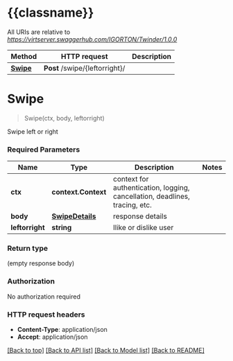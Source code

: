 # {{classname}}

All URIs are relative to *https://virtserver.swaggerhub.com/IGORTON/Twinder/1.0.0*

Method | HTTP request | Description
------------- | ------------- | -------------
[**Swipe**](SwipeApi.md#Swipe) | **Post** /swipe/{leftorright}/ | 

# **Swipe**
> Swipe(ctx, body, leftorright)


Swipe left or right

### Required Parameters

Name | Type | Description  | Notes
------------- | ------------- | ------------- | -------------
 **ctx** | **context.Context** | context for authentication, logging, cancellation, deadlines, tracing, etc.
  **body** | [**SwipeDetails**](SwipeDetails.md)| response details | 
  **leftorright** | **string**| Ilike or dislike user | 

### Return type

 (empty response body)

### Authorization

No authorization required

### HTTP request headers

 - **Content-Type**: application/json
 - **Accept**: application/json

[[Back to top]](#) [[Back to API list]](../README.md#documentation-for-api-endpoints) [[Back to Model list]](../README.md#documentation-for-models) [[Back to README]](../README.md)

